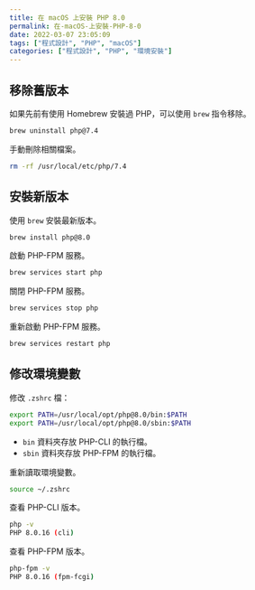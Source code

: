 ```yaml
---
title: 在 macOS 上安裝 PHP 8.0
permalink: 在-macOS-上安裝-PHP-8-0
date: 2022-03-07 23:05:09
tags: ["程式設計", "PHP", "macOS"]
categories: ["程式設計", "PHP", "環境安裝"]
---
```


## 移除舊版本

如果先前有使用 Homebrew 安裝過 PHP，可以使用 `brew` 指令移除。

```BASH
brew uninstall php@7.4
```

手動刪除相關檔案。

```BASH
rm -rf /usr/local/etc/php/7.4
```

## 安裝新版本

使用 `brew` 安裝最新版本。

```BASH
brew install php@8.0
```

啟動 PHP-FPM 服務。

```BASH
brew services start php
```

關閉 PHP-FPM 服務。

```BASH
brew services stop php
```

重新啟動 PHP-FPM 服務。

```BASH
brew services restart php
```

## 修改環境變數

修改 `.zshrc` 檔：

```BASH
export PATH=/usr/local/opt/php@8.0/bin:$PATH
export PATH=/usr/local/opt/php@8.0/sbin:$PATH
```

- `bin` 資料夾存放 PHP-CLI 的執行檔。
- `sbin` 資料夾存放 PHP-FPM 的執行檔。

重新讀取環境變數。

```BASH
source ~/.zshrc
```

查看 PHP-CLI 版本。

```BASH
php -v
PHP 8.0.16 (cli)
```

查看 PHP-FPM 版本。

```BASH
php-fpm -v
PHP 8.0.16 (fpm-fcgi)
```
